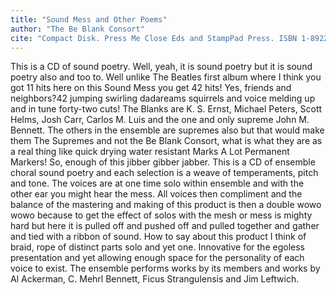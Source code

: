 ```yaml
---
title: "Sound Mess and Other Poems"
author: "The Be Blank Consort"
cite: "Compact Disk. Press Me Close Eds and StampPad Press. ISBN 1-892280-20-5."
---
```


This is a CD of sound poetry. Well, yeah, it is sound poetry but it is sound poetry also and too to. Well unlike The Beatles first album where I think you got 11 hits here on this Sound Mess you get 42 hits! Yes, friends and neighbors?42 jumping swirling dadareams squirrels and voice melding up and in tune forty-two cuts! The Blanks are K. S. Ernst, Michael Peters, Scott Helms, Josh Carr, Carlos M. Luis and the one and only supreme John M. Bennett. The others in the ensemble are supremes also but that would make them The Supremes and not the Be Blank Consort, what is what they are as a real thing like quick drying water resistant Marks A Lot Permanent Markers! So, enough of this jibber gibber jabber. This is a CD of ensemble choral sound poetry and each selection is a weave of temperaments, pitch and tone. The voices are at one time solo within ensemble and with the other ear you might hear the mess. All voices then compliment and the balance of the mastering and making of this product is then a double wowo wowo because to get the effect of solos with the mesh or mess is mighty hard but here it is pulled off and pushed off and pulled together and gather and tied with a ribbon of sound. How to say about this product I think of braid, rope of distinct parts solo and yet one. Innovative for the egoless presentation and yet allowing enough space for the personality of each voice to exist. The ensemble performs works by its members and works by Al Ackerman, C. Mehrl Bennett, Ficus Strangulensis and Jim Leftwich.
